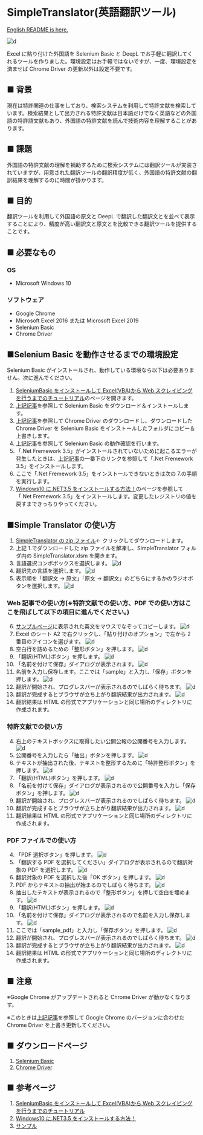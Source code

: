 # SimpleTranslator(英語翻訳ツール)

[English README is here.][f]

![d](img/jobs01.gif)

Excel に貼り付けた外国語を Selenium Basic と DeepL でお手軽に翻訳してくれるツールを作りました。環境設定はお手軽ではないですが、一度、環境設定を済ませば Chrome Driver の更新以外は設定不要です。

## ■ 背景

現在は特許関連の仕事をしており、検索システムを利用して特許文献を検索しています。検索結果として出力される特許文献は日本語だけでなく英語などの外国語の特許語文献もあり、外国語の特許文献を読んで技術内容を理解することがあります。

## ■ 課題

外国語の特許文献の理解を補助するために検索システムには翻訳ツールが実装されていますが、用意された翻訳ツールの翻訳精度が低く、外国語の特許文献の翻訳結果を理解するのに時間が掛かります。

## ■ 目的

翻訳ツールを利用して外国語の原文と DeepL で翻訳した翻訳文とを並べて表示することにより、精度が高い翻訳文と原文とを比較できる翻訳ツールを提供することです。

## ■ 必要なもの

### OS

- Microsoft Windows 10

### ソフトウェア

- Google Chrome
- Microsoft Excel 2016 または Microsoft Excel 2019
- Selenium Basic
- Chrome Driver

## ■Selenium Basic を動作させるまでの環境設定

Selenium Basic がインストールされ、動作している環境なら以下は必要ありません。次に進んでください。

1. [SeleniumBasic をインストールして Excel(VBA)から Web スクレイピングを行うまでのチュートリアル][a]のページを開きます。
2. [上記記事][a]を参照して Selenium Basic をダウンロード＆インストールします。
3. [上記記事][a]を参照して Chrome Driver のダウンロードし、ダウンロードした Chrome Driver を Selenium Basic をインストールしたフォルダにコピー＆上書きします。
4. [上記記事][a]を参照して Selenium Basic の動作確認を行います。
5. 「.Net Fremework 3.5」がインストールされていないために起こるエラーが発生したときは、[上記記事][a]の一番下のリンクを参照して「.Net Fremework 3.5」をインストールします。
6. ここで「.Net Fremework 3.5」をインストールできないときは次の 7.の手順を実行します。
7. [Windows10 に.NET3.5 をインストールする方法！][b]のページを参照して「.Net Fremework 3.5」をインストールします。変更したレジストリの値を戻すまできっちりやってください。

## ■Simple Translator の使い方

1. [SimpleTranslator の zip ファイル][e]← クリックしてダウンロードします。
2. 上記 1.でダウンロードした zip ファイルを解凍し、SimpleTranslator フォルダ内の SimpleTranslator.xlsm を開きます。
3. 言語選択コンボボックスを選択します。
   ![d](img/ja_normal_img001.png)
4. 翻訳先の言語を選択します。
   ![d](img/ja_normal_img002.png)
5. 表示順を「翻訳文 → 原文」「原文 → 翻訳文」のどちらにするかのラジオボタンを選択します。
   ![d](img/ja_normal_img003.png)

### Web 記事での使い方(※特許文献での使い方、PDF での使い方はここを飛ばして以下の項目に進んでください。)

6. [サンプルページ][c]に表示された英文をマウスでなぞってコピーします。
   ![d](img/ja_normal_img004.png)
7. Excel のシート A2 で右クリックし、「貼り付けのオプション」で左から 2 番目のアイコンを選びます。
   ![d](img/ja_normal_img005.png)
8. 空白行を詰めるための「整形ボタン」を押します。
   ![d](img/ja_normal_img006.png)
9. 「翻訳(HTML)ボタン」を押します。
   ![d](img/ja_normal_img007.png)
10. 「名前を付けて保存」ダイアログが表示されます。
    ![d](img/ja_normal_img008.png)
11. 名前を入力し保存します。ここでは「sample」と入力し「保存」ボタンを押します。
    ![d](img/ja_normal_img009.png)
12. 翻訳が開始され、プログレスバーが表示されるのでしばらく待ちます。
    ![d](img/ja_normal_img010.png)
13. 翻訳が完成するとブラウザが立ち上がり翻訳結果が出力されます。
    ![d](img/ja_normal_img011.png)
14. 翻訳結果は HTML の形式でアプリケーションと同じ場所のディレクトリに作成されます。

### 特許文献での使い方

4. 右上のテキストボックスに取得したい公開公報の公開番号を入力します。
   ![d](img/patent_img001.png)
5. 公開番号を入力したら「抽出」ボタンを押します。
   ![d](img/patent_img002.png)
6. テキストが抽出された後、テキストを整形するために「特許整形ボタン」を押します。
   ![d](img/patent_img003.png)
7. 「翻訳(HTML)ボタン」を押します。
   ![d](img/patent_img004.png)
8. 「名前を付けて保存」ダイアログが表示されるので公開番号を入力し「保存ボタン」を押します。
   ![d](img/patent_img005.png)
9. 翻訳が開始され、プログレスバーが表示されるのでしばらく待ちます。
   ![d](img/patent_img006.png)
10. 翻訳が完成するとブラウザが立ち上がり翻訳結果が出力されます。
    ![d](img/patent_img007.png)
11. 翻訳結果は HTML の形式でアプリケーションと同じ場所のディレクトリに作成されます。

### PDF ファイルでの使い方

4. 「PDF 選択ボタン」を押します。
   ![d](img/pdf_img001.png)
5. 「翻訳する PDF を選択してください」ダイアログが表示されるので翻訳対象の PDF を選択します。
   ![d](img/pdf_img002.png)
6. 翻訳対象の PDF を選択した後「OK ボタン」を押します。
   ![d](img/pdf_img003.png)
7. PDF からテキストの抽出が始まるのでしばらく待ちます。
   ![d](img/pdf_img004.png)
8. 抽出したテキストが表示されるので「整形ボタン」を押して空白を埋めます。
   ![d](img/pdf_img005.png)
9. 「翻訳(HTML)ボタン」を押します。
   ![d](img/pdf_img006.png)
10. 「名前を付けて保存」ダイアログが表示されるので名前を入力し保存します。
    ![d](img/pdf_img007.png)
11. ここでは「sample_pdf」と入力し「保存ボタン」を押します。
    ![d](img/pdf_img008.png)
12. 翻訳が開始され、プログレスバーが表示されるのでしばらく待ちます。
    ![d](img/pdf_img009.png)
13. 翻訳が完成するとブラウザが立ち上がり翻訳結果が出力されます。
    ![d](img/pdf_img010.png)
14. 翻訳結果は HTML の形式でアプリケーションと同じ場所のディレクトリに作成されます。

## ■ 注意

※Google Chrome がアップデートされると Chrome Driver が動かなくなります。

※このときは[上記記事][a]を参照して Google Chrome のバージョンに合わせた Chrome Driver を上書き更新してください。

## ■ ダウンロードページ

1. [Selenium Basic](https://florentbr.github.io/SeleniumBasic/)
2. [Chrome Driver](https://chromedriver.chromium.org/downloads)

## ■ 参考ページ

1. [SeleniumBasic をインストールして Excel(VBA)から Web スクレイピングを行うまでのチュートリアル][a]
2. [Windows10 に.NET3.5 をインストールする方法！][b]
3. [サンプル][c]

[a]: https://lil.la/archives/3436
[b]: https://bgt-48.blogspot.com/2019/04/windows10net35.html
[c]: https://www3.nhk.or.jp/nhkworld/en/news/backstories/1622/
[e]: https://github.com/masatofujiki/SimpleTranslator/archive/refs/tags/v1.1.0.zip
[f]: https://github.com/masatofujiki/SimpleTranslator/blob/main/README.md
